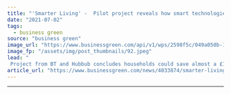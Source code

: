 ```yaml
---
title: "'Smarter Living' -  Pilot project reveals how smart technologies could slash household emissions"
date: "2021-07-02"
tags: 
  - business green
source: "business green"
image_url: "https://www.businessgreen.com/api/v1/wps/2598f5c/049a050b-17d8-496b-83b5-11c03d9f854c/4/smart-meter-generic-185x114.jpeg"
image_fp: "/assets/img/post_thumbnails/92.jpeg"
lead: "
 Project from BT and Hubbub concludes households could save almost a £1,000 a year through simple technologies and behaviour changes ..."
article_url: "https://www.businessgreen.com/news/4033874/smarter-living-pilot-project-reveals-smart-technologies-slash-household-emissions"
---
```


---
